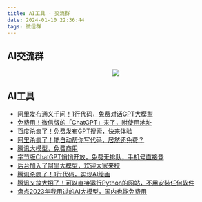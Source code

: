 ```yaml
---
title: AI工具 · 交流群
date: 2024-01-10 22:36:44
tags: 微信群
---
```



## AI交流群


<!-- more -->
<p align="center" id='免费技术群'>
    <img src="https://cos.python-office.com/group%2Ffree-group.jpg"/>
    </a>   
</p>





## AI工具

- [阿里发布通义千问！1行代码，免费对话GPT大模型](https://mp.weixin.qq.com/s/SywyVnDii5tyn5o9TfdsQQ)
- [免费用！微信版的「ChatGPT」来了，附使用地址](https://mp.weixin.qq.com/s/d2rP_vxCiwEE9MvMCglJAQ)
- [百度杀疯了！免费发布GPT搜索，快来体验](https://mp.weixin.qq.com/s/7LkU6b8DRkKYZ-kgMHGrWQ)
- [阿里杀疯了！能自动帮你写代码，居然还免费？](https://mp.weixin.qq.com/s/3amOboZrbEV9vAxp6dyqnw)
- [腾讯大模型，免费商用](https://mp.weixin.qq.com/s/QmGmjHIAsWnwMFBwWdBsyQ)
- [字节版ChatGPT悄悄开放，免费无排队，手机号直接登](https://mp.weixin.qq.com/s/clawKbN4N-DDWRzAt7-4LA)
- [后台加入了阿里大模型，欢迎大家来撩](https://mp.weixin.qq.com/s/dzzZ6iG0ooE2mQUC4YEj6w)
- [腾讯杀疯了！1行代码，实现AI绘画](https://mp.weixin.qq.com/s/-rx03ewvRieaFTDwbAmzOw)
- [腾讯又放大招了！可以直接运行Python的网站，不用安装任何软件](https://mp.weixin.qq.com/s/B1iJovxve15WfTzI_Gj5gg)
- [盘点2023年我用过的AI大模型，国内也能免费用](https://mp.weixin.qq.com/s?__biz=MzUzNTc5NjA4NQ==&mid=2247499082&idx=1&sn=cfe73d1f91eda0e53ea68d8a92324c3b&chksm=fa82bd50cdf5344698f24dab81b23457c5e87c3f4679f2da719340cec33ec299565225faee3f&token=365662520&lang=zh_CN#rd)
